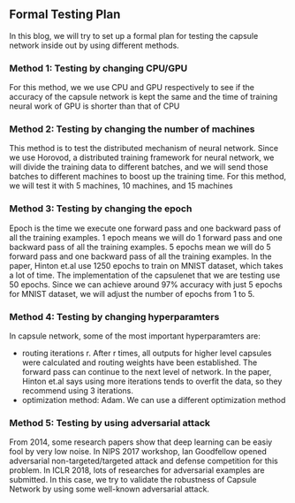 ## Formal Testing Plan

In this blog, we will try to set up a formal plan for testing the capsule network inside out by using different methods. 

### Method 1: Testing by changing CPU/GPU
For this method, we we use CPU and GPU respectively to see if the accuracy of the capsule network is kept the same and the time of training neural work of GPU is shorter than that of CPU

### Method 2: Testing by changing the number of machines
This method is to test the distributed mechanism of neural network. Since we use Horovod, a distributed training framework for neural network, we will divide the training data to different batches, and we will send those batches to different machines to boost up the training time.
For this method, we will test it with 5 machines, 10 machines, and 15 machines

### Method 3: Testing by changing the epoch
Epoch is the time we execute one forward pass and one backward pass of all the training examples. 1 epoch means we will do 1 forward pass and one backward pass of all the training examples.
5 epochs mean we will do 5 forward pass and one backward pass of all the training examples. In the paper, Hinton et.al use 1250 epochs to train on MNIST dataset, which takes a lot of time. The implementation of the capsulenet that we are testing use 50 epochs. Since we can achieve around 97% accuracy with just 5 epochs for MNIST dataset, we will adjust the number of epochs from 1 to 5.

### Method 4: Testing by changing hyperparamters
In capsule network, some of the most important hyperparamters are:
- routing iterations r. After r times, all outputs for higher level capsules were calculated and routing weights have been established. The forward pass can continue to the next level of network. In the paper, Hinton et.al says using more iterations tends to overfit the data, so they recommend using 3 iterations.
- optimization method: Adam. We can use a different optimization method

### Method 5: Testing by using adversarial attack
From 2014, some research papers show that deep learning can be easiy fool by very low noise. In NIPS 2017 workshop, Ian Goodfellow opened adversarial non-targeted/targeted attack and defense competition for this problem. In ICLR 2018, lots of researches for adversarial examples are submitted. In this case, we try to validate the robustness of Capsule Network by using some well-known adversarial attack.
